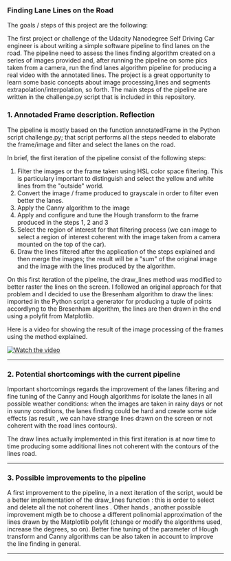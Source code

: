 
### **Finding Lane Lines on the Road**

The goals / steps of this project are the following:

The first project or challenge of the Udacity Nanodegree Self Driving Car engineer is about  writing a simple
software pipeline to find lanes on the road. The pipeline need to assess the lines finding algorithm created on a series of images provided and, after running the pipeline on some pics taken from a camera, run the find lanes algorithm pipeline for producing a real video with the annotated lines. The project is a great opportunity to learn some basic concepts about image processing,lines and segments extrapolation/interpolation, so forth. The main steps of the pipeline are written in the challenge.py script that is included in this repository.

### 1. Annotaded Frame description. Reflection

The pipeline is mostly based on the function annotatedFrame in the Python script challenge.py;
that script performs all the steps needed to elaborate the frame/image and filter and select
the lanes on the road.

In brief, the first  iteration  of the pipeline consist of the following steps:

1. Filter the images or the frame taken using HSL color space filtering. This is particulary important
   to distinguish and select the yellow and white lines from the "outside" world.
2.  Convert the image / frame produced to grayscale in order to filter even better the lanes.
3.  Apply the Canny algorithm to the image
4.  Apply and configure and tune  the Hough transform to the frame produced in the steps 1, 2 and 3
5.  Select the region of interest for that filtering process (we can image to select a region of interest
   coherent with the image taken from a camera mounted on the top of the car).
6.  Draw the lines filtered after the application of the steps explained and then merge the images; the result will be a "sum" of the original image and the image with the lines produced by the algorithm.

On this first iteration of the pipeline, the draw_lines method was modified to better raster the lines on
the screen. I followed an original approach for that problem and I decided to use the Bresenham algorithm to
draw the lines:  imported in the Python script a generator for producing a tuple of
points accordlyng to the Bresenham algorithm, the lines are then drawn in the end using a polyfit from Matplotlib.

Here is a video for showing the result of the image processing of the frames using the method explained. 

[![Watch the video](https://img.youtube.com/vi/Mtemx1gzUhk/maxresdefault.jpg)](https://youtu.be/Mtemx1gzUhk)

---

### 2. Potential shortcomings with the current pipeline

Important shortcomings regards the improvement of the lanes filtering and fine tuning of the
Canny and Hough algorithms for isolate the lanes in all possible weather conditions:
when the images are taken in rainy days or not in sunny conditions, the lanes finding could
be hard and create some side effects (as result , we can have strange lines drawn on the screen
or not coherent with the road lines contours).

The draw lines actually implemented in this first iteration is at now  time to time
producing some additional lines not coherent with the contours of the lines road.

---

### 3. Possible improvements to the pipeline

A first improvement  to the pipeline, in a next iteration of the script,  would be a better implementation of the draw_lines function : this is order to select and delete all the not coherent lines . Other hands , another possible 
improvement migth be to choose a different polinomial approximation of the lines drawn by the Matplotlib polyfit (change or modify the algorithms used, increase the degrees, so on). Better fine tuning of the parameter of Hough transform and Canny algorithms can be also taken in account to improve the line finding in general. 

---
